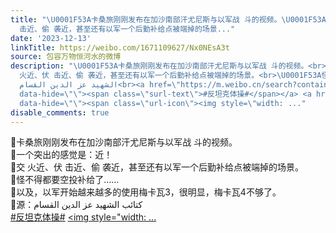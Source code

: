 ```yaml
---
title: "\U0001F53A卡桑旅刚刚发布在加沙南部汗尤尼斯与以军战 斗的视频。\U0001F53A一个突出的感觉是：近！\U0001F53A交 火近、伏
  击近、偷 袭近，甚至还有以军一个后勤补给点被端掉的场景..."
date: '2023-12-13'
linkTitle: https://weibo.com/1671109627/Nx0NEsA3t
source: 包容万物恒河水的微博
description: "\U0001F53A卡桑旅刚刚发布在加沙南部汗尤尼斯与以军战 斗的视频。<br>\U0001F53A一个突出的感觉是：近！<br>\U0001F53A交
  火近、伏 击近、偷 袭近，甚至还有以军一个后勤补给点被端掉的场景。<br>\U0001F53A怪不得都要空投补给了……<br>\U0001F53A以及，以军开始越来越多的使用梅卡瓦3，很明显，梅卡瓦4不够了。<br>\U0001F53A源：كتائب
  الشهيد عز الدين القسام<br><a href=\"https://m.weibo.cn/search?containerid=231522type%3D1%26t%3D10%26q%3D%23%E5%8F%8D%E5%9D%A6%E5%85%8B%E4%BD%93%E6%93%8D%23&amp;extparam=%23%E5%8F%8D%E5%9D%A6%E5%85%8B%E4%BD%93%E6%93%8D%23\"
  data-hide=\"\"><span class=\"surl-text\">#反坦克体操#</span></a> <a href=\"https://video.weibo.com/show?fid=1034:4978677931507733\"
  data-hide=\"\"><span class=\"url-icon\"><img style=\"width: ..."
disable_comments: true
---
```

🔺卡桑旅刚刚发布在加沙南部汗尤尼斯与以军战 斗的视频。<br>🔺一个突出的感觉是：近！<br>🔺交 火近、伏 击近、偷 袭近，甚至还有以军一个后勤补给点被端掉的场景。<br>🔺怪不得都要空投补给了……<br>🔺以及，以军开始越来越多的使用梅卡瓦3，很明显，梅卡瓦4不够了。<br>🔺源：كتائب الشهيد عز الدين القسام<br><a href="https://m.weibo.cn/search?containerid=231522type%3D1%26t%3D10%26q%3D%23%E5%8F%8D%E5%9D%A6%E5%85%8B%E4%BD%93%E6%93%8D%23&amp;extparam=%23%E5%8F%8D%E5%9D%A6%E5%85%8B%E4%BD%93%E6%93%8D%23" data-hide=""><span class="surl-text">#反坦克体操#</span></a> <a href="https://video.weibo.com/show?fid=1034:4978677931507733" data-hide=""><span class="url-icon"><img style="width: ...